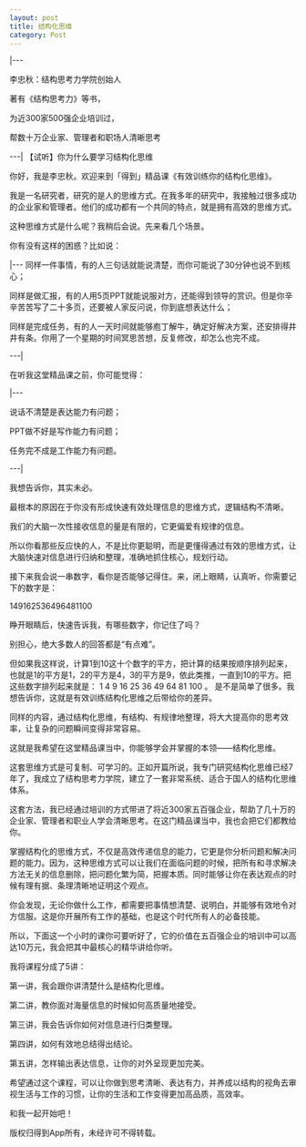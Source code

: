 ```yaml
---
layout: post
title: 结构化思维
category: Post
---
```

|---

李忠秋：结构思考力学院创始人

著有《结构思考力》等书，

为近300家500强企业培训过，

帮数十万企业家、管理者和职场人清晰思考


---|
【试听】你为什么要学习结构化思维

你好，我是李忠秋。欢迎来到「得到」精品课《有效训练你的结构化思维》。

我是一名研究者，研究的是人的思维方式。在我多年的研究中，我接触过很多成功的企业家和管理者。他们的成功都有一个共同的特点，就是拥有高效的思维方式。

这种思维方式是什么呢？我稍后会说。先来看几个场景。

你有没有这样的困惑？比如说：

|---
同样一件事情，有的人三句话就能说清楚，而你可能说了30分钟也说不到核心；

同样是做汇报，有的人用5页PPT就能说服对方，还能得到领导的赏识。但是你辛辛苦苦写了二十多页，还要被人家反问说，你到底想表达什么；

同样是完成任务，有的人一天时间就能够庖丁解牛，确定好解决方案，还安排得井井有条。你用了一个星期的时间冥思苦想，反复修改，却怎么也完不成。

---|

在听我这堂精品课之前，你可能觉得：

|---

说话不清楚是表达能力有问题；

PPT做不好是写作能力有问题；

任务完不成是工作能力有问题。

---|

我想告诉你，其实未必。 

最根本的原因在于你没有形成快速有效处理信息的思维方式，逻辑结构不清晰。

我们的大脑一次性接收信息的量是有限的，它更偏爱有规律的信息。

所以你看那些反应快的人，不是比你更聪明，而是更懂得通过有效的思维方式，让大脑快速对信息进行归纳和整理，准确地抓住核心，规划行动。

接下来我会说一串数字，看你是否能够记得住。来，闭上眼睛，认真听，你需要记下的数字是： 

149162536496481100

睁开眼睛后，快速告诉我，有哪些数字，你记住了吗？

别担心，绝大多数人的回答都是“有点难”。

但如果我这样说，计算1到10这十个数字的平方，把计算的结果按顺序排列起来，也就是1的平方是1，2的平方是4，3的平方是9，依此类推，一直到10的平方。把这些数字排列起来就是： 1 4 9 16 25 36 49 64 81 100 。
是不是简单了很多。我想告诉你，这就是有效训练结构化思维之后带给你的差异。 

同样的内容，通过结构化思维，有结构、有规律地整理，将大大提高你的思考效率，让复杂的问题瞬间变得非常容易。

这就是我希望在这堂精品课当中，你能够学会并掌握的本领——结构化思维。

这套思维方式是可复制、可学习的。正如开篇所说，我专门研究结构化思维已经7年了，我成立了结构思考力学院，建立了一套非常系统、适合于国人的结构化思维体系。

这套方法，我已经通过培训的方式带进了将近300家五百强企业，帮助了几十万的企业家、管理者和职业人学会清晰思考。在这门精品课当中，我也会把它们都教给你。

掌握结构化的思维方式，不仅是高效传递信息的能力，它更是你分析问题和解决问题的能力。因为，这种思维方式可以让我们在面临问题的时候，把所有和寻求解决方法无关的信息删除，把问题化繁为简，把握本质。同时能够让你在表达观点的时候有理有据、条理清晰地证明这个观点。

你会发现，无论你做什么工作，都需要把事情想清楚、说明白，并能够有效地令对方信服。这是你开展所有工作的基础，也是这个时代所有人的必备技能。

所以，下面这一个小时的课你可要听好了，它的价值在五百强企业的培训中可以高达10万元，我会把其中最核心的精华讲给你听。

我将课程分成了5讲：

第一讲，我会跟你讲清楚什么是结构化思维。

第二讲，教你面对海量信息的时候如何高质量地接受。

第三讲，我会告诉你如何对信息进行归类整理。

第四讲，如何有效地总结得出结论。

第五讲，怎样输出表达信息，让你的对外呈现更加完美。

希望通过这个课程，可以让你做到思考清晰、表达有力，并养成以结构的视角去审视生活与工作的习惯，让你的生活和工作变得更加高品质，高效率。

和我一起开始吧！     




版权归得到App所有，未经许可不得转载。
